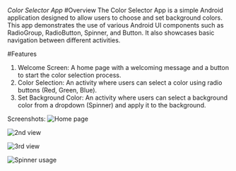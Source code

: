 *Color Selector App*
#Overview
The Color Selector App is a simple Android application designed to allow users to choose and set background colors. 
This app demonstrates the use of various Android UI components such as RadioGroup, RadioButton, Spinner, and Button. 
It also showcases basic navigation between different activities.

#Features
1) Welcome Screen: A home page with a welcoming message and a button to start the color selection process.
2) Color Selection: An activity where users can select a color using radio buttons (Red, Green, Blue).
3) Set Background Color: An activity where users can select a background color from a dropdown (Spinner) and apply it to the background.

Screenshots:
![Home page](https://github.com/user-attachments/assets/f207b5bc-0151-47df-9511-976075c90399)

![2nd view](https://github.com/user-attachments/assets/c1f9c3b2-9fdc-4cfb-a4b0-d1bc777c2ad4)

![3rd view](https://github.com/user-attachments/assets/c08fdaf6-5ee3-4979-91da-c3f48928ae6b)

![Spinner usage](https://github.com/user-attachments/assets/7ab16f47-265a-454d-8fff-58060b5c89b4)
